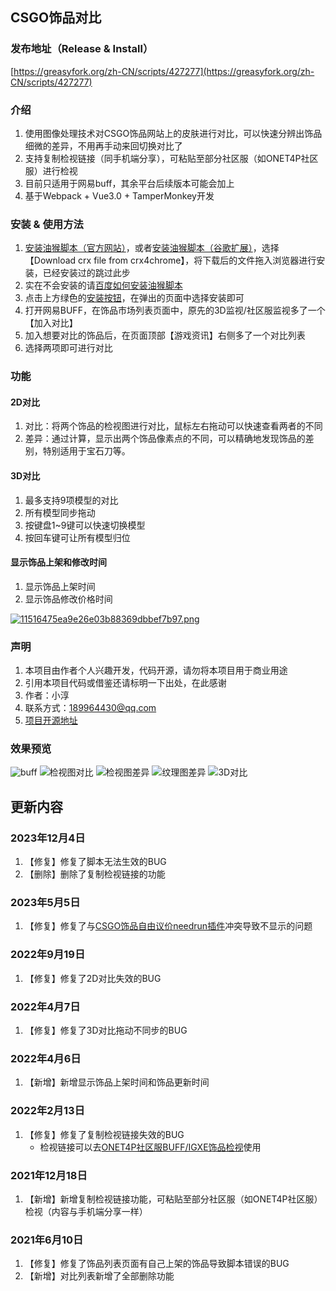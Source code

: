 ## CSGO饰品对比

### 发布地址（Release & Install）
[https://greasyfork.org/zh-CN/scripts/427277](https://greasyfork.org/zh-CN/scripts/427277)

### 介绍
1. 使用图像处理技术对CSGO饰品网站上的皮肤进行对比，可以快速分辨出饰品细微的差异，不用再手动来回切换对比了
2. 支持复制检视链接（同手机端分享），可粘贴至部分社区服（如ONET4P社区服）进行检视
3. 目前只适用于网易buff，其余平台后续版本可能会加上
4. 基于Webpack + Vue3.0 + TamperMonkey开发


### 安装 & 使用方法
1. [安装油猴脚本（官方网站）](https://www.tampermonkey.net/)，或者[安装油猴脚本（谷歌扩展）](https://www.crx4chrome.com/crx/1429/)，选择【Download crx file from crx4chrome】，将下载后的文件拖入浏览器进行安装，已经安装过的跳过此步
2. 实在不会安装的请[百度如何安装油猴脚本](https://www.baidu.com/s?wd=%E5%A6%82%E4%BD%95%E5%AE%89%E8%A3%85tampermonkey) 
3. 点击上方绿色的[安装按钮](https://greasyfork.org/zh-CN/scripts/427277)，在弹出的页面中选择安装即可
4. 打开网易BUFF，在饰品市场列表页面中，原先的3D监视/社区服监视多了一个【加入对比】
5. 加入想要对比的饰品后，在页面顶部【游戏资讯】右侧多了一个对比列表
6. 选择两项即可进行对比


### 功能
#### 2D对比
1. 对比：将两个饰品的检视图进行对比，鼠标左右拖动可以快速查看两者的不同
2. 差异：通过计算，显示出两个饰品像素点的不同，可以精确地发现饰品的差别，特别适用于宝石刀等。

#### 3D对比
1. 最多支持9项模型的对比
2. 所有模型同步拖动
3. 按键盘1~9键可以快速切换模型
4. 按回车键可让所有模型归位

#### 显示饰品上架和修改时间
1. 显示饰品上架时间
2. 显示饰品修改价格时间
    
[![11516475ea9e26e03b88369dbbef7b97.png](https://s1.imagehub.cc/images/2023/12/04/11516475ea9e26e03b88369dbbef7b97.png)](https://www.imagehub.cc/image/1P03mU)


### 声明
1. 本项目由作者个人兴趣开发，代码开源，请勿将本项目用于商业用途
2. 引用本项目代码或借鉴还请标明一下出处，在此感谢
3. 作者：小淳
4. 联系方式：189964430@qq.com
5. [项目开源地址](https://github.com/qianjiachun/csgo-skin-compare)

### 效果预览
![buff](https://z3.ax1x.com/2021/06/03/23YKQe.png)
![检视图对比](https://z3.ax1x.com/2021/06/03/23Y6YV.png)
![检视图差异](https://z3.ax1x.com/2021/06/03/23YtW8.png)
![纹理图差异](https://z3.ax1x.com/2021/06/03/23YWy4.png)
![3D对比](https://z3.ax1x.com/2021/06/03/23YzTI.png)


## 更新内容

### 2023年12月4日
1. 【修复】修复了脚本无法生效的BUG
2. 【删除】删除了复制检视链接的功能

### 2023年5月5日
1. 【修复】修复了与[CSGO饰品自由议价needrun插件](https://greasyfork.org/zh-CN/scripts/464061)冲突导致不显示的问题

### 2022年9月19日
1. 【修复】修复了2D对比失效的BUG

### 2022年4月7日
1. 【修复】修复了3D对比拖动不同步的BUG

### 2022年4月6日
1. 【新增】新增显示饰品上架时间和饰品更新时间

### 2022年2月13日
1. 【修复】修复了复制检视链接失效的BUG
   - 检视链接可以去[ONET4P社区服BUFF/IGXE饰品检视](http://www.onet4p.net/server-list/9)使用

### 2021年12月18日
1. 【新增】新增复制检视链接功能，可粘贴至部分社区服（如ONET4P社区服）检视（内容与手机端分享一样）
### 2021年6月10日
1. 【修复】修复了饰品列表页面有自己上架的饰品导致脚本错误的BUG
2. 【新增】对比列表新增了全部删除功能
